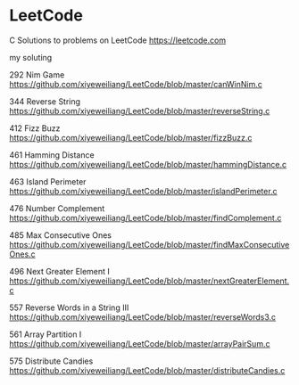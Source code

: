 # LeetCode
C Solutions to problems on LeetCode https://leetcode.com

my soluting

292	Nim Game  https://github.com/xiyeweiliang/LeetCode/blob/master/canWinNim.c

344 Reverse String https://github.com/xiyeweiliang/LeetCode/blob/master/reverseString.c

412 Fizz Buzz https://github.com/xiyeweiliang/LeetCode/blob/master/fizzBuzz.c

461 Hamming Distance https://github.com/xiyeweiliang/LeetCode/blob/master/hammingDistance.c

463 Island Perimeter https://github.com/xiyeweiliang/LeetCode/blob/master/islandPerimeter.c

476 Number Complement https://github.com/xiyeweiliang/LeetCode/blob/master/findComplement.c

485 Max Consecutive Ones https://github.com/xiyeweiliang/LeetCode/blob/master/findMaxConsecutiveOnes.c

496 Next Greater Element I https://github.com/xiyeweiliang/LeetCode/blob/master/nextGreaterElement.c

557 Reverse Words in a String III https://github.com/xiyeweiliang/LeetCode/blob/master/reverseWords3.c

561 Array Partition I https://github.com/xiyeweiliang/LeetCode/blob/master/arrayPairSum.c

575 Distribute Candies https://github.com/xiyeweiliang/LeetCode/blob/master/distributeCandies.c


